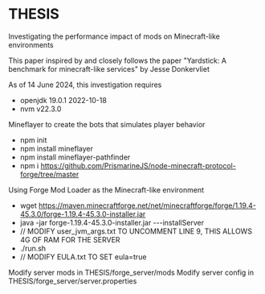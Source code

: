 # THESIS
Investigating the performance impact of mods on Minecraft-like environments

This paper inspired by and closely follows the paper "Yardstick: A benchmark for minecraft-like services" by Jesse Donkervliet

As of 14 June 2024, this investigation requires 
 - openjdk 19.0.1 2022-10-18
 - nvm v22.3.0

Mineflayer to create the bots that simulates player behavior
 - npm init 
 - npm install mineflayer
 - npm install mineflayer-pathfinder
 - npm i https://github.com/PrismarineJS/node-minecraft-protocol-forge/tree/master

Using Forge Mod Loader as the Minecraft-like environment
 - wget https://maven.minecraftforge.net/net/minecraftforge/forge/1.19.4-45.3.0/forge-1.19.4-45.3.0-installer.jar
 - java -jar forge-1.19.4-45.3.0-installer.jar ---installServer
 - // MODIFY user_jvm_args.txt TO UNCOMMENT LINE 9, THIS ALLOWS 4G OF RAM FOR THE SERVER
 - ./run.sh
 - // MODIFY EULA.txt TO SET eula=true

Modify server mods in THESIS/forge_server/mods
Modify server config in THESIS/forge_server/server.properties


